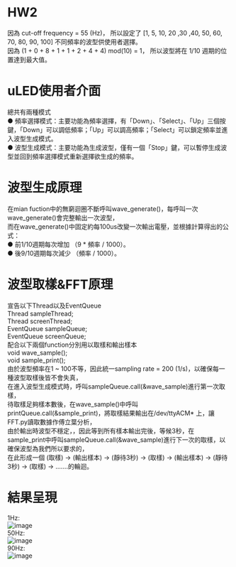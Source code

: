 # HW2
因為 cut-off frequency = 55 (Hz)， 所以設定了 [1, 5, 10, 20 ,30 ,40, 50, 60, 70, 80, 90, 100] 不同頻率的波型供使用者選擇。\
因為 (1 + 0 + 8 + 1 + 1 + 2 + 4 + 4) mod(10) = 1， 所以波型將在 1/10 週期的位置達到最大值。

# uLED使用者介面
總共有兩種模式\
● 頻率選擇模式：主要功能為頻率選擇，有「Down」、「Select」、「Up」三個按鍵，「Down」可以調低頻率；「Up」可以調高頻率；「Select」可以鎖定頻率並進入波型生成模式。\
● 波型生成模式：主要功能為生成波型，僅有一個「Stop」鍵，可以暫停生成波型並回到頻率選擇模式重新選擇欲生成的頻率。

# 波型生成原理
在mian fuction中的無窮迴圈不斷呼叫wave_generate()，每呼叫一次wave_generate()會完整輸出一次波型，\
而在wave_generate()中固定約每100us改變一次輸出電壓，並根據計算得出的公式：\
● 前1/10週期每次增加 （9 * 頻率 / 1000）。\
● 後9/10週期每次減少 （頻率 / 1000）。

# 波型取樣&FFT原理
宣告以下Thread以及EventQueue\
Thread sampleThread;\
Thread screenThread;\
EventQueue sampleQueue;\
EventQueue screenQueue;\
配合以下兩個function分別用以取樣和輸出樣本\
void wave_sample();\
void sample_print();\
由於波型頻率在1 ~ 100不等，因此統一sampling rate = 200 (1/s)，以確保每一種波型取樣後皆不會失真，\
在進入波型生成模式時，呼叫sampleQueue.call(&wave_sample)進行第一次取樣，\
待取樣足夠樣本數後，在wave_sample()中呼叫printQueue.call(&sample_print)，將取樣結果輸出在/dev/ttyACM* 上，讓FFT.py讀取數據作傅立葉分析，\
由於輸出時波型不穩定，，因此等到所有樣本輸出完後，等候3秒，在sample_print中呼叫sampleQueue.call(&wave_sample)進行下一次的取樣，以確保波型為我們所以要求的，\
在此形成一個 (取樣) -> (輸出樣本) -> (靜待3秒) -> (取樣) -> (輸出樣本) -> (靜待3秒) -> (取樣) -> .......的輪迴。

# 結果呈現
1Hz:\
![image](https://user-images.githubusercontent.com/79581483/113017000-9b8ed480-91b1-11eb-88b2-26b39c54417a.png)\
50Hz:\
![image](https://user-images.githubusercontent.com/79581483/113017114-b6614900-91b1-11eb-8b62-abf60fcadd8c.png)\
90Hz:\
![image](https://user-images.githubusercontent.com/79581483/113017149-bf521a80-91b1-11eb-8f3f-f7cc211d4945.png)
